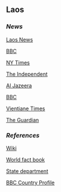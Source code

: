 ## Laos ##

### _News_ ###

[Laos News](https://www.laosnews.net/)

[BBC](https://www.bbc.com/news/topics/c302m85q5jjt/laos)

[NY Times](https://www.nytimes.com/topic/destination/laos)

[The Independent](https://www.independent.co.uk/topic/Laos)

[Al Jazeera](https://www.aljazeera.com/topics/country/laos.html)

[BBC](https://www.bbc.com/news/world-asia-pacific-15351898)

[Vientiane Times](http://www.vientianetimes.com/Headlines.html)

[The Guardian](https://www.theguardian.com/world/laos)

[]()

[]()

### _References_ ###
[Wiki](https://en.wikipedia.org/wiki/Laos)

[World fact book](https://www.cia.gov/library/publications/the-world-factbook/geos/la.html)

[State department](https://www.state.gov/countries-areas/laos/)

[BBC Country Profile]()
